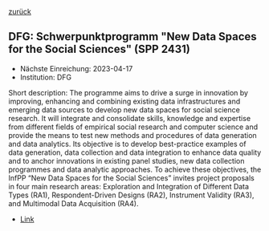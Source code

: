 [zurück](/funding/)

## DFG: Schwerpunktprogramm "New Data Spaces for the Social Sciences" (SPP 2431)

* Nächste Einreichung: 2023-04-17
* Institution: DFG

Short description: The programme aims to drive a surge in innovation by improving, enhancing and combining existing data infrastructures and emerging data sources to develop new data spaces for social science research. It will integrate and consolidate skills, knowledge and expertise from different fields of empirical social research and computer science and provide the means to test new methods and procedures of data generation and data analytics. Its objective is to develop best-practice examples of data generation, data collection and data integration to enhance data quality and to anchor innovations in existing panel studies, new data collection programmes and data analytic approaches. To achieve these objectives, the InfPP “New Data Spaces for the Social Sciences” invites project proposals in four main research areas: Exploration and Integration of Different Data Types (RA1), Respondent-Driven Designs (RA2), Instrument Validity (RA3), and Multimodal Data Acquisition (RA4).

* [Link](https://www.dfg.de/foerderung/info_wissenschaft/info_wissenschaft_23_20/index.html)